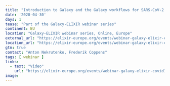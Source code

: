 ```yaml
---
title: "Introduction to Galaxy and the Galaxy workflows for SARS-CoV-2 data analysis"
date: '2020-04-30'
days: 1
tease: "Part of the Galaxy-ELIXIR webinar series"
continent: EU
location: "Galaxy-ELIXIR webinar series, Online, Europe"
external_url: "https://elixir-europe.org/events/webinar-galaxy-elixir-covid19#session1"
location_url: "https://elixir-europe.org/events/webinar-galaxy-elixir-covid19"
gtn: true
contact: "Anton Nekrutenko, Frederik Coppens"
tags: [ webinar ]
links:
  - text: "Video"
    url: "https://elixir-europe.org/events/webinar-galaxy-elixir-covid19#session1" 
image: 
---
```

